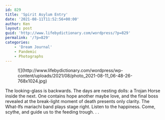 ```yaml
---
id: 829
title: 'Spirit Asylum Entry'
date: '2021-08-11T11:52:56+00:00'
author: Ken
layout: post
guid: 'http://www.lifebydictionary.com/wordpress/?p=829'
permalink: '/?p=829'
categories:
    - 'Dream Journal'
    - Pandemic
    - Photographs
---
```


<figure class="wp-block-image size-large is-style-rounded">![](http://www.lifebydictionary.com/wordpress/wp-content/uploads/2021/08/photo_2021-08-11_06-48-26-768x1024.jpg)</figure>The looking-glass is backwards. The days are nesting dolls: a Trojan Horse inside the next. One contains hope another maybe love, and the final boss revealed at the break-light moment of death presents only clarity. The What-Ifs mariachi band plays stage right. Listen to the happiness. Come, scythe, and guide us to the feeding trough. . .